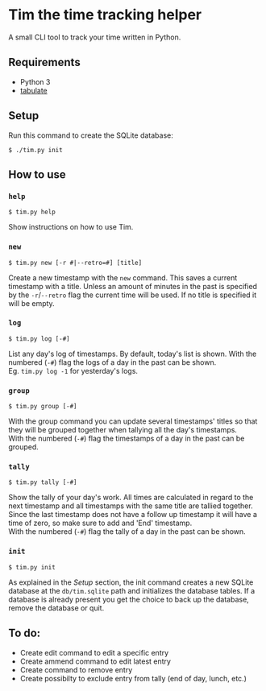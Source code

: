 # Tim the time tracking helper

A small CLI tool to track your time written in Python.  


## Requirements

- Python 3
- [tabulate](https://pypi.org/project/tabulate/)


## Setup

Run this command to create the SQLite database:  

    $ ./tim.py init


## How to use

### `help`

    $ tim.py help

Show instructions on how to use Tim.  

### `new`

    $ tim.py new [-r #|--retro=#] [title]

Create a new timestamp with the `new` command. This saves a current timestamp
with a title. Unless an amount of minutes in the past is specified by the
`-r`/`--retro` flag the current time will be used. If no title is specified it
will be empty.  

### `log`

    $ tim.py log [-#]

List any day's log of timestamps. By default, today's list is shown. With the
numbered (`-#`) flag the logs of a day in the past can be shown.  
Eg. `tim.py log -1` for yesterday's logs.  

### `group`

    $ tim.py group [-#]

With the group command you can update several timestamps' titles so that they
will be grouped together when tallying all the day's timestamps.  
With the numbered (`-#`) flag the timestamps of a day in the past can be
grouped.  

### `tally`

    $ tim.py tally [-#]

Show the tally of your day's work. All times are calculated in regard to the
next timestamp and all timestamps with the same title are tallied together.
Since the last timestamp does not have a follow up timestamp it will have a time
of zero, so make sure to add and 'End' timestamp.  
With the numbered (`-#`) flag the tally of a day in the past can be shown.  

### `init`

    $ tim.py init

As explained in the _Setup_ section, the init command creates a new SQLite
database at the `db/tim.sqlite` path and initializes the database tables. If a
database is already present you get the choice to back up the database, remove
the database or quit.  

## To do:

- Create edit command to edit a specific entry
- Create ammend command to edit latest entry
- Create command to remove entry
- Create possibilty to exclude entry from tally (end of day, lunch, etc.)
